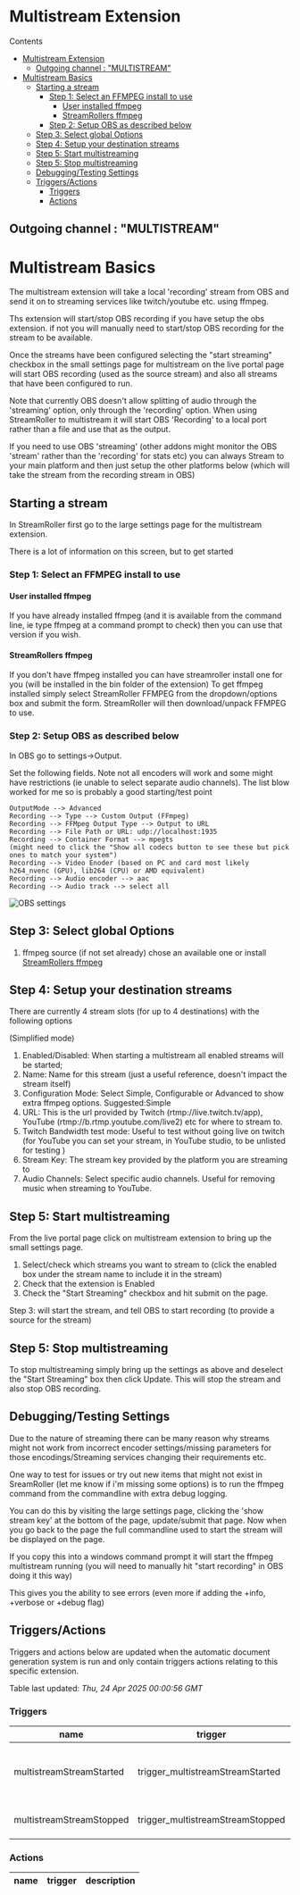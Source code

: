 <!-- this file will be auto updated for triggers and actions when the apidocs automatic
document builder is run.
To have the triggers and actions inserted do not remove the tags 'ReplaceTAGFor...' below
To run go to 'StreamRoller\docs\apidocs' and run 'node readmebuilder.mjs'
The script will parse files in the extensions directory looking for "triggersandactions ="
if found it will attempt to load hte file and use the exported 'triggersandactions' variable
to create the tables shown in the parsed README.md files
This was the only way I could find to autoupdate the triggers and actions lists
 -->
# Multistream Extension

Contents

- [Multistream Extension](#multistream-extension)
  - [Outgoing channel : "MULTISTREAM"](#outgoing-channel--multistream)
- [Multistream Basics](#multistream-basics)
  - [Starting a stream](#starting-a-stream)
    - [Step 1: Select an FFMPEG install to use](#step-1-select-an-ffmpeg-install-to-use)
      - [User installed ffmpeg](#user-installed-ffmpeg)
      - [StreamRollers ffmpeg](#streamrollers-ffmpeg)
    - [Step 2: Setup OBS as described below](#step-2-setup-obs-as-described-below)
  - [Step 3: Select global Options](#step-3-select-global-options)
  - [Step 4: Setup your destination streams](#step-4-setup-your-destination-streams)
  - [Step 5: Start multistreaming](#step-5-start-multistreaming)
  - [Step 5: Stop multistreaming](#step-5-stop-multistreaming)
  - [Debugging/Testing Settings](#debuggingtesting-settings)
  - [Triggers/Actions](#triggersactions)
    - [Triggers](#triggers)
    - [Actions](#actions)

## Outgoing channel : "MULTISTREAM"

# Multistream Basics

The multistream extension will take a local 'recording' stream from OBS and send it on to streaming services like twitch/youtube etc. using ffmpeg.

Ths extension will start/stop OBS recording if you have setup the obs extension. if not you will manually need to start/stop OBS recording for the stream to be available.

Once the streams have been configured selecting the "start streaming" checkbox in the small settings page for multistream on the live portal page will start OBS recording (used as the source stream) and also all streams that have been configured to run.

Note that currently OBS doesn't allow splitting of audio through the 'streaming' option, only through the 'recording' option. When using StreamRoller to multistream it will start OBS 'Recording' to a local port rather than a file and use that as the output.

If you need to use OBS 'streaming' (other addons might monitor the OBS 'stream' rather than the 'recording' for stats etc) you can always Stream to your main platform and then just setup the other platforms below (which will take the stream from the recording stream in OBS)

## Starting a stream

In StreamRoller first go to the large settings page for the multistream extension.

There is a lot of information on this screen, but to get started

### Step 1: Select an FFMPEG install to use

#### User installed ffmpeg

If you have already installed ffmpeg (and it is available from the command line, ie type ffmpeg at a command prompt to check) then you can use that version if you wish.

#### StreamRollers ffmpeg

If you don't have ffmpeg installed you can have streamroller install one for you (will be installed in the bin folder of the extension)
To get ffmpeg installed simply select StreamRoller FFMPEG from the dropdown/options box and submit the form. StreamRoller will then download/unpack FFMPEG to use.

### Step 2: Setup OBS as described below

In OBS go to settings->Output.

Set the following fields. Note not all encoders will work and some might have restrictions (ie unable to select separate audio channels). The list blow worked for me so is probably a good starting/test point

```text
OutputMode --> Advanced
Recording --> Type --> Custom Output (FFmpeg)
Recording --> FFMpeg Output Type --> Output to URL 
Recording --> File Path or URL: udp://localhost:1935
Recording --> Container Format --> mpegts
(might need to click the "Show all codecs button to see these but pick ones to match your system")
Recording --> Video Enoder (based on PC and card most likely h264_nvenc (GPU), lib264 (CPU) or AMD equivalent)
Recording --> Audio encoder --> aac
Recording --> Audio track --> select all
```

<img src="https://raw.githubusercontent.com/SilenusTA/StreamRoller/refs/heads/master/extensions/multistream/images/OBS_Settings.png" title="OBS settings" alt="OBS settings">

## Step 3: Select global Options

1) ffmpeg source (if not set already) chose an available one or install [StreamRollers ffmpeg](#streamrollers-ffmpeg)

## Step 4: Setup your destination streams

There are currently 4 stream slots (for up to 4 destinations) with the following options

(Simplified mode)

1) Enabled/Disabled: When starting a multistream all enabled streams will be started;
2) Name: Name for this stream (just a useful reference, doesn't impact the stream itself)
3) Configuration Mode: Select Simple, Configurable or Advanced to show extra ffmpeg options. Suggested:Simple
4) URL: This is the url provided by Twitch (rtmp://live.twitch.tv/app), YouTube (rtmp://b.rtmp.youtube.com/live2) etc for where to stream to.
5) Twitch Bandwidth test mode: Useful to test without going live on twitch (for YouTube you can set your stream, in YouTube studio, to be unlisted for testing )
6) Stream Key: The stream key provided by the platform you are streaming to
7) Audio Channels: Select specific audio channels. Useful for removing music when streaming to YouTube.

## Step 5: Start multistreaming

From the live portal page click on multistream extension to bring up the small settings page.

1) Select/check which streams you want to stream to (click the enabled box under the stream name to include it in the stream)
2) Check that the extension is Enabled
3) Check the "Start Streaming" checkbox and hit submit on the page.

Step 3: will start the stream, and tell OBS to start recording (to provide a source for the stream)

## Step 5: Stop multistreaming

To stop multistreaming simply bring up the settings as above and deselect the "Start Streaming" box then click Update. This will stop the stream and also stop OBS recording.

## Debugging/Testing Settings

Due to the nature of streaming there can be many reason why streams might not work from incorrect encoder settings/missing parameters for those encodings/Streaming services changing their requirements etc.

One way to test for issues or try out new items that might not exist in SreamRoller (let me know if i'm missing some options) is to run the ffmpeg command from the commandline with extra debug logging.

You can do this by visiting the large settings page, clicking the 'show stream key' at the bottom of the page, update/submit that page. Now when you go back to the page the full commandline used to start the stream will be displayed on the page.

If you copy this into a windows command prompt it will start the ffmpeg multistream running (you will need to manually hit "start recording" in OBS doing it this way)

This gives you the ability to see errors (even more if adding the +info, +verbose or +debug flag)

## Triggers/Actions



Triggers and actions below are updated when the automatic document generation system is run and only contain triggers actions relating to this specific extension.

Table last updated: *Thu, 24 Apr 2025 00:00:56 GMT*

### Triggers

| name | trigger | description |
| --- | --- | --- |
| multistreamStreamStarted | trigger_multistreamStreamStarted | A Stream has been started to the destination |
| multistreamStreamStopped | trigger_multistreamStreamStopped | A Stream has been stopped |


### Actions

| name | trigger | description |
| --- | --- | --- |

